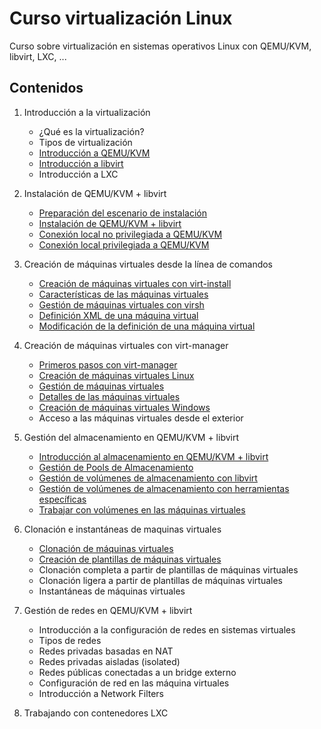 # Curso virtualización Linux

Curso sobre virtualización en sistemas operativos Linux con QEMU/KVM, libvirt, LXC, ...

## Contenidos

1. Introducción a la virtualización
	* ¿Qué es la virtualización?
	* Tipos de virtualización
	* [Introducción a QEMU/KVM](modulo1/qemu-kvm.md)
	* [Introducción a libvirt](modulo1/libvirt.md)
	* Introducción a LXC

2. Instalación de QEMU/KVM + libvirt
	* [Preparación del escenario de instalación](modulo2/escenario.md)
	* [Instalación de QEMU/KVM + libvirt](modulo2/instalacion.md)
	* [Conexión local no privilegiada a QEMU/KVM](modulo2/session.md)
	* [Conexión local privilegiada a QEMU/KVM](modulo2/system.md)

3. Creación de máquinas virtuales desde la línea de comandos
	* [Creación de máquinas virtuales con virt-install](modulo3/virt-install.md)
	* [Características de las máquinas virtuales](modulo3/caracteristicas.md)
	* [Gestión de máquinas virtuales con virsh](modulo3/gestion.md)
	* [Definición XML de una máquina virtual](modulo3/xml.md)
	* [Modificación de la definición de una máquina virtual](modulo3/modificacion.md)

4. Creación de máquinas virtuales con virt-manager
	* [Primeros pasos con virt-manager](modulo4/instalacion.md)
	* [Creación de máquinas virtuales Linux](modulo4/linux.md)
	* [Gestión de máquinas virtuales](modulo4/gestion.md)
	* [Detalles de las máquinas virtuales](modulo4/detalles.md)
	* [Creación de máquinas virtuales Windows](modulo4/windows.md)
	* Acceso a las máquinas virtuales desde el exterior

5. Gestión del  almacenamiento en QEMU/KVM + libvirt
	* [Introducción al almacenamiento en QEMU/KVM + libvirt](modulo5/introduccion.md)
	* [Gestión de Pools de Almacenamiento](modulo5/pool.md)
	* [Gestión de volúmenes de almacenamiento con libvirt](modulo5/volumen1.md)
	* [Gestión de volúmenes de almacenamiento con herramientas específicas](modulo5/volumen2.md)
	* [Trabajar con volúmenes en las máquinas virtuales](modulo5/volumen-mv.md)

6. Clonación e instantáneas de maquinas virtuales
	* [Clonación de máquinas virtuales](modulo6/clonacion.md)
	* [Creación de plantillas de máquinas virtuales](modulo6/plantillas.md)	
	* Clonación completa a partir de plantillas de máquinas virtuales
	* Clonación ligera a partir de plantillas de máquinas virtuales
	* Instantáneas de máquinas virtuales
	
7. Gestión de redes en QEMU/KVM + libvirt
	* Introducción a la configuración de redes en sistemas virtuales
	* Tipos de redes
	* Redes privadas basadas en NAT
	* Redes privadas aisladas (isolated)
	* Redes públicas conectadas a un bridge externo
	* Configuración de red en las máquina virtuales
	* Introducción a Network Filters
	
8. Trabajando con contenedores LXC
